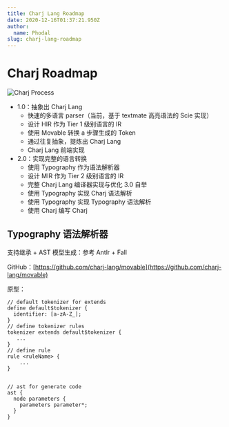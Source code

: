 ```yaml
---
title: Charj Lang Roadmap
date: 2020-12-16T01:37:21.950Z
author:
  name: Phodal
slug: charj-lang-roadmap
---
```


# Charj Roadmap

![Charj Process](https://charj-lang.github.io/arts/charj-process.svg)

- 1.0：抽象出 Charj Lang
     - 快速的多语言 parser（当前，基于 textmate 高亮语法的  Scie 实现）
     - 设计 HIR 作为 Tier  1 级别语言的 IR
     - 使用 Movable 转换 a 步骤生成的 Token
     - 通过往复抽象，提炼出 Charj Lang
     - Charj Lang 前端实现
- 2.0：实现完整的语言转换
     - 使用 Typography 作为语法解析器
     - 设计 MIR 作为 Tier 2 级别语言的 IR
     - 完整 Charj Lang 编译器实现与优化
3.0 自举
     - 使用 Typography 实现 Charj 语法解析
     - 使用 Typography 实现 Typography 语法解析
     - 使用 Charj 编写 Charj

## Typography 语法解析器

支持继承 + AST 模型生成：参考  Antlr +  Fall

GitHub：[https://github.com/charj-lang/movable](https://github.com/charj-lang/movable)

原型：

```
// default tokenizer for extends
define default$tokenizer {
  identifier: [a-zA-Z_];
}
// define tokenizer rules
tokenizer extends default$tokenizer {
   ...
}
// define rule
rule <ruleName> {
	...
}


// ast for generate code
ast {
  node parameters {
	parameters parameter*;
  }
}
```


## 


